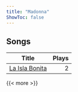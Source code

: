 ```yaml
---
title: "Madonna"
ShowToc: false
---
```


## Songs
Title | Plays 
----- | -----: 
[La Isla Bonita](/songs/la-isla-bonita) | 2

{{< more >}}